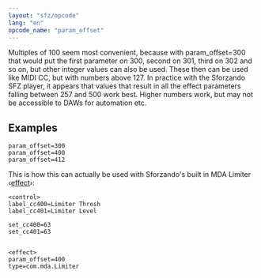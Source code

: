 ```yaml
---
layout: "sfz/opcode"
lang: "en"
opcode_name: "param_offset"
---
```

Multiples of 100 seem most convenient, because with param_offset=300 that would
put the first parameter on 300, second on 301, third on 302 and so on, but other
integer values can also be used. These then can be used like MIDI CC, but with
numbers above 127. In practice with the Sforzando SFZ player, it appears that
values that result in all the effect parameters falling between 257 and 500 work
best. Higher numbers work, but may not be accessible to DAWs for automation etc.

## Examples

```
param_offset=300
param_offset=400
param_offset=412
```

This is how this can actually be used with Sforzando's built in
MDA Limiter ‹[effect](/headers/effect)›:

```
<control>
label_cc400=Limiter Thresh
label_cc401=Limiter Level

set_cc400=63
set_cc401=63


<effect>
param_offset=400
type=com.mda.Limiter
```

